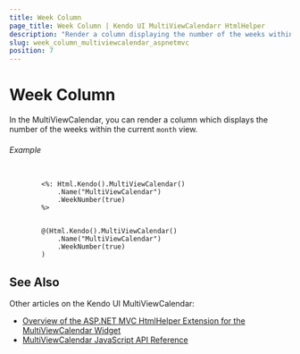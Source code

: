 ```yaml
---
title: Week Column
page_title: Week Column | Kendo UI MultiViewCalendarr HtmlHelper
description: "Render a column displaying the number of the weeks within the current month view when working with the Kendo UI MultiViewCalendar."
slug: week_column_multiviewcalendar_aspnetmvc
position: 7
---
```


# Week Column

In the MultiViewCalendar, you can render a column which displays the number of the weeks within the current `month` view.

###### Example

```ASPX

        <%: Html.Kendo().MultiViewCalendar()
            .Name("MultiViewCalendar")
            .WeekNumber(true)
        %>
```
```Razor

        @(Html.Kendo().MultiViewCalendar()
            .Name("MultiViewCalendar")
            .WeekNumber(true)
        )
```

## See Also

Other articles on the Kendo UI MultiViewCalendar:

* [Overview of the ASP.NET MVC HtmlHelper Extension for the MultiViewCalendar Widget](/helpers/multiviewcalendar/overview)
* [MultiViewCalendar JavaScript API Reference](http://docs.telerik.com/kendo-ui/api/javascript/ui/multiviewcalendar)
